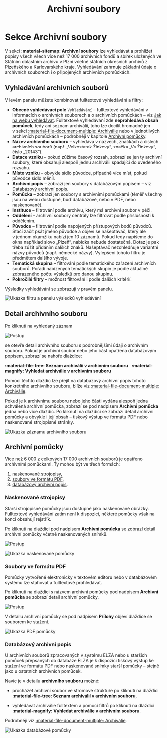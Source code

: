 ﻿---
icon: material/sitemap
title: Archivní soubory
---
# Sekce Archivní soubory

V sekci **:material-sitemap: Archivní soubory** lze vyhledávat a prohlížet popisy všech všech více než 17 000 archivních fondů a sbírek uložených ve Státním oblastním archivu v Plzni včetně státních okresních archivů z Plzeňského a Karlovarského kraje. Vyhledávání zahrnuje základní údaje o archivních souborech i o připojených archivních pomůckách.

## Vyhledávání archivních souborů

V levém panelu můžete kombinovat fulltextové vyhledávání a filtry:

- **Obecné vyhledávací pole** `Vyhledávání` – fulltextové vyhledávání v informacích o archivních souborech a o archivních pomůckách – viz [Jak na webu vyhledávat](../help/searching.md). Fulltextové vyhledávání zde **neprohledává obsah pomůcek**, tedy ani seznam archiválií, toho lze docílit hromadně jen v&nbsp;sekci [:material-file-document-multiple: Archiválie](section-archdesc.md) nebo v&nbsp;jednotlivých archivních pomůckách – podrobněji v kapitole [Archivní pomůcky](#archivni-pomucky).
- **Název archivního souboru** – vyhledává v názvech, značkách a číslech archivních souborů (např. „Velkostatek Žinkovy“, značka „Vs Žinkovy“, číslo „20143“).
- **Datace vzniku** – pokud zúžíme časový rozsah, zobrazí se jen ty archivní soubory, které obsahují alespoň jednu archiválii spadající do uvedeného rozsahu.
- **Místo vzniku** – obvykle sídlo původce, případně více míst, pokud původce sídlo měnil.
- **Archivní popis** – zobrazí jen soubory s databázovým popisem – viz [Databázový archivní popis](#databazovy-archivni-popis).
- **Pomůcka** – zobrazí jen soubory s archivními pomůckami (téměř všechny jsou na webu dostupné, buď databázově, nebo v PDF, nebo naskenované).
- **Instituce** – filtrování podle archivu, který má archivní soubor v péči.
- **Oddělení** – archivní soubory centrály lze filtrovat podle příslušnosti k oddělením.
- **Původce** – filtrování podle napojených přístupových bodů původců. Stačí začít psát jméno původce a objeví se našeptávač, který ale v&nbsp;jednom okamžiku nabízí jen 10 záznamů. Pokud tedy napíšeme do okna například slovo „Plzeň“, nabídka nebude dostatečná. Dotaz je pak třeba zúžit přidáním dalších znaků. Našeptávač nezohledňuje variantní názvy původců (např. německé názvy). Vylepšení tohoto filtru je předmětem dalšího vývoje.
- **Tematická skupina** – filtrování podle tematického zařazení archivních souborů. Pořadí nabízených tematických skupin je podle aktuálně zobrazeného počtu výsledků pro danou skupinu.
- **Pokročilé filtry** – možnost filtrování i podle dalších kritérií.

Výsledky vyhledávání se zobrazují v&nbsp;pravém panelu. 

![Ukázka filtru a panelu výsledků vyhledávání](./img/search-results.jpg)

## Detail archivního souboru

Po kliknutí na vyhledaný záznam 

![Postup](./img/fonds-result1.jpg)

se otevře detail archivního souboru s&nbsp;podrobnějšími údaji o&nbsp;archivním souboru.
Pokud je archivní soubor nebo jeho část opatřena databázovým popisem, zobrazí se nahoře dlaždice: 

**:material-file-tree: Seznam archiválií v archivním souboru** &nbsp; **:material-magnify: Vyhledat archiválie v archivním souboru** 

Pomocí těchto dlaždic lze přejít na databázový archivní popis tohoto konkrétního archivního souboru, blíže viz [:material-file-document-multiple: Archiválie](section-archdesc.md#zobrazeni-ve-stromove-strukture). 

Pokud je k archivnímu souboru nebo jeho části vydána alespoň jedna schválená archivní pomůcka, zobrazí se pod nadpisem **Archivní pomůcka** jedna nebo více dlaždic. Po kliknutí na dlaždici se zobrazí detail archivní pomůcky a obvykle i její obsah – tiskový výstup ve formátu PDF nebo naskenované strojopisné stránky.

![Ukázka záznamu archivního souboru](./img/fonds-detail.png)

## Archivní pomůcky

Více než 6&nbsp;000 z celkových 17&nbsp;000 archivních souborů je opatřeno archivními pomůckami. 
Ty mohou být ve třech formách:

1. [naskenované strojopisy](#naskenovane-strojopisy),
2. [soubory ve formátu PDF](#soubory-ve-formatu-pdf),
3. [databázový archivní popis](#databazovy-archivni-popis).

### Naskenované strojopisy

Starší strojopisné pomůcky jsou dostupné jako naskenované obrázky. Fulltextové vyhledávání zatím není k dispozici, některé pomůcky však na konci obsahují rejstřík.

Po kliknutí na dlaždici pod nadpisem **Archivní pomůcka** se zobrazí detail archivní pomůcky včetně naskenovaných snímků. 

![Postup](./img/fonds-detail1.jpg)

![Ukázka naskenované pomůcky](./img/fonds-scan.jpg)

### Soubory ve formátu PDF

Pomůcky vytvořené elektronicky v textovém editoru nebo v databázovém systému lze stahovat a fulltextově prohledávat.

Po kliknutí na dlaždici s názvem archivní pomůcky pod nadpisem **Archivní pomůcka** se zobrazí detail archivní pomůcky. 

![Postup](./img/fonds-detail2.png)

V detailu archivní pomůcky se pod nadpisem **Přílohy** objeví dlaždice se souborem ke stažení. 

![Ukázka PDF pomůcky](./img/fonds-pdf.png)

### Databázový archivní popis

U archivních souborů zpracovaných v systému ELZA nebo u starších pomůcek přepsaných do databáze ELZA 
je k&nbsp;dispozici tiskový výstup ke stažení ve formátu PDF nebo naskenované snímky starší pomůcky – stejně jako u ostatních archivních pomůcek.

Navíc je v detailu **archivního souboru** možné:

* procházet archivní soubor ve stromové struktuře po kliknutí na dlaždici **:material-file-tree: Seznam archiválií v archivním souboru**,

* vyhledávat archiválie fulltextem a pomocí filtrů po kliknutí na dlaždici **:material-magnify: Vyhledat archiválie v archivním souboru**.

Podrobněji viz [:material-file-document-multiple: Archiválie](section-archdesc.md#zobrazeni-ve-stromove-strukture).

![Ukázka databázové pomůcky](./img/fonds-db.png)

